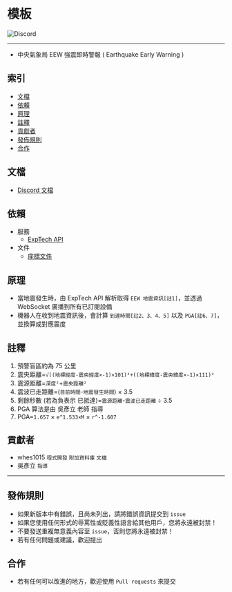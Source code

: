 # 模板
<img alt="Discord" src="https://img.shields.io/discord/926545182407688273">

------

- 中央氣象局 EEW 強震即時警報 ( Earthquake Early Warning )

## 索引
- [文檔](#文檔)
- [依賴](#依賴)
- [原理](#原理)
- [註釋](#註釋)
- [貢獻者](#貢獻者)
- [發佈規則](#發佈規則)
- [合作](#合作)

## 文檔
- [Discord 文檔](https://github.com/ExpTechTW/EEW/blob/%E4%B8%BB%E8%A6%81%E7%9A%84-(main)/Discord.md)

## 依賴
- 服務
  - [ExpTech API](https://github.com/ExpTechTW/API)
- 文件
  - [座標文件](https://github.com/ExpTechTW/ExpTech_Discord.js_Bot/blob/%E4%B8%BB%E8%A6%81%E7%9A%84-(main)/Json/location.json)

## 原理
- 當地震發生時，由 ExpTech API 解析取得 `EEW 地震資訊[註1]`，並透過 WebSocket 廣播到所有已訂閱設備
- 機器人在收到地震資訊後，會計算 `到達時間[註2、3、4、5]` 以及 `PGA[註6、7]`，並換算成對應震度

## 註釋
1. 預警盲區約為 75 公里
2. 震央距離=`√((地標經度-震央經度×-1)×101)²+((地標緯度-震央緯度×-1)×111)²`
3. 震源距離=`深度²`+`震央距離²`
4. 震波已走距離=(`目前時間`-`地震發生時間`) × 3.5
5. 剩餘秒數 (若為負表示 已抵達)=`震源距離`-`震波已走距離` ÷ 3.5
6. PGA 算法是由 吳彥立 老師 指導
7. PGA=`1.657` × `e^1.533×M` × `r^-1.607`

## 貢獻者
- whes1015 `程式開發` `附加資料庫` `文檔`
- 吳彥立 `指導`

------

## 發佈規則
- 如果新版本中有錯誤，且尚未列出，請將錯誤資訊提交到 ```issue```
- 如果您使用任何形式的辱罵性或貶義性語言給其他用戶，您將永遠被封禁！
- 不要發送重複無意義內容至 ```issue```，否則您將永遠被封禁！
- 若有任何問題或建議，歡迎提出

## 合作
- 若有任何可以改進的地方，歡迎使用 ```Pull requests``` 來提交

